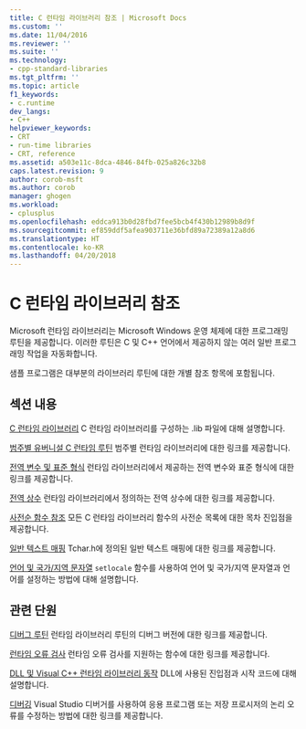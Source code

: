 ```yaml
---
title: C 런타임 라이브러리 참조 | Microsoft Docs
ms.custom: ''
ms.date: 11/04/2016
ms.reviewer: ''
ms.suite: ''
ms.technology:
- cpp-standard-libraries
ms.tgt_pltfrm: ''
ms.topic: article
f1_keywords:
- c.runtime
dev_langs:
- C++
helpviewer_keywords:
- CRT
- run-time libraries
- CRT, reference
ms.assetid: a503e11c-8dca-4846-84fb-025a826c32b8
caps.latest.revision: 9
author: corob-msft
ms.author: corob
manager: ghogen
ms.workload:
- cplusplus
ms.openlocfilehash: eddca913b0d28fbd7fee5bcb4f430b12989b8d9f
ms.sourcegitcommit: ef859ddf5afea903711e36bfd89a72389a12a8d6
ms.translationtype: HT
ms.contentlocale: ko-KR
ms.lasthandoff: 04/20/2018
---
```

# <a name="c-run-time-library-reference"></a>C 런타임 라이브러리 참조

Microsoft 런타임 라이브러리는 Microsoft Windows 운영 체제에 대한 프로그래밍 루틴을 제공합니다. 이러한 루틴은 C 및 C++ 언어에서 제공하지 않는 여러 일반 프로그래밍 작업을 자동화합니다.

 샘플 프로그램은 대부분의 라이브러리 루틴에 대한 개별 참조 항목에 포함됩니다.

## <a name="in-this-section"></a>섹션 내용

 [C 런타임 라이브러리](../c-runtime-library/crt-library-features.md) C 런타임 라이브러리를 구성하는 .lib 파일에 대해 설명합니다.

 [범주별 유버니설 C 런타임 루틴](../c-runtime-library/run-time-routines-by-category.md) 범주별 런타임 라이브러리에 대한 링크를 제공합니다.

 [전역 변수 및 표준 형식](../c-runtime-library/global-variables-and-standard-types.md) 런타임 라이브러리에서 제공하는 전역 변수와 표준 형식에 대한 링크를 제공합니다.

 [전역 상수](../c-runtime-library/global-constants.md) 런타임 라이브러리에서 정의하는 전역 상수에 대한 링크를 제공합니다.

 [사전순 함수 참조](../c-runtime-library/reference/crt-alphabetical-function-reference.md) 모든 C 런타임 라이브러리 함수의 사전순 목록에 대한 목차 진입점을 제공합니다.

 [일반 텍스트 매핑](../c-runtime-library/generic-text-mappings.md) Tchar.h에 정의된 일반 텍스트 매핑에 대한 링크를 제공합니다.

 [언어 및 국가/지역 문자열](../c-runtime-library/locale-names-languages-and-country-region-strings.md) `setlocale` 함수를 사용하여 언어 및 국가/지역 문자열과 언어를 설정하는 방법에 대해 설명합니다.

## <a name="related-sections"></a>관련 단원

 [디버그 루틴](../c-runtime-library/debug-routines.md) 런타임 라이브러리 루틴의 디버그 버전에 대한 링크를 제공합니다.

 [런타임 오류 검사](../c-runtime-library/run-time-error-checking.md) 런타임 오류 검사를 지원하는 함수에 대한 링크를 제공합니다.

 [DLL 및 Visual C++ 런타임 라이브러리 동작](../build/run-time-library-behavior.md) DLL에 사용된 진입점과 시작 코드에 대해 설명합니다.

 [디버깅](/visualstudio/debugger/debugging-in-visual-studio) Visual Studio 디버거를 사용하여 응용 프로그램 또는 저장 프로시저의 논리 오류를 수정하는 방법에 대한 링크를 제공합니다.
